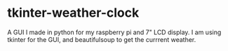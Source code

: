 # tkinter-weather-clock
A GUI I made in python for my raspberry pi and 7" LCD display. I am using tkinter for the GUI, and beautifulsoup to get the currrent weather.
